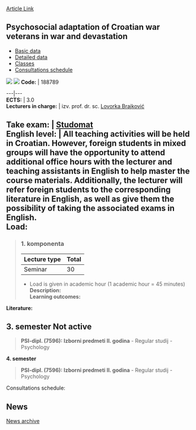 [Article Link](https://www.fhs.hr/en/course/paocwviwad)

## Psychosocial adaptation of Croatian war veterans in war and devastation
  * [Basic data](https://www.fhs.hr/en/course/paocwviwad#v1id-523811_974108_1_0 "Basic data")
  * [Detailed data](https://www.fhs.hr/en/course/paocwviwad#v1id-523811_974108_1_1 "Detailed data")
  * [Classes](https://www.fhs.hr/en/course/paocwviwad#v1id-523811_974108_1_2 "Classes")
  * [Consultations schedule](https://www.fhs.hr/en/course/paocwviwad#v1id-523811_974108_1_3 "Consultations schedule")


[![](https://www.fhs.hr/img/flags/gif/hr.gif)](https://www.fhs.hr/predmet/pphburp) [![](https://www.fhs.hr/img/flags/gif/gb.gif)](https://www.fhs.hr/en/course/paocwviwad)
**Code:** |  188789  
  
---|---  
**ECTS:** |  3.0   
**Lecturers in charge:** |  izv. prof. dr. sc. [Lovorka Brajković](https://www.fhs.hr/staff/lovorka.brajkovic)   
  
**Take exam:** |  [Studomat](http://www.isvu.hr/studomat)  
**English level:** |  All teaching activities will be held in Croatian. However, foreign students in mixed groups will have the opportunity to attend additional office hours with the lecturer and teaching assistants in English to help master the course materials. Additionally, the lecturer will refer foreign students to the corresponding literature in English, as well as give them the possibility of taking the associated exams in English.   
**Load:**  
---  
> ### 1. komponenta
> | Lecture type | Total  
> ---|---  
> Seminar | 30  
> * Load is given in academic hour (1 academic hour = 45 minutes)   
**Description:**  
> **Learning outcomes:**  

  
**Literature:**  

  
**3. semester** Not active  
---  
> **PSI-dipl. (7596): Izborni predmeti II. godina** - Regular studij - Psychology  
>   
  
**4. semester**  
> **PSI-dipl. (7596): Izborni predmeti II. godina** - Regular studij - Psychology  
>   
Consultations schedule: 


## News
[News archive](https://www.fhs.hr/en/course/paocwviwad?@=2160f#news_115193 "News archive")
